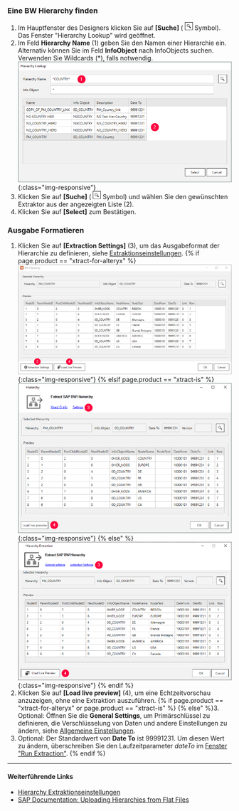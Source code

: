 
### Eine BW Hierarchy finden

1. Im Hauptfenster des Designers klicken Sie auf  **[Suche]** ( ![magnifying-glass](/img/content/icons/magnifying-glass.png) Symbol). Das Fenster "Hierarchy Lookup" wird geöffnet.
2. Im Feld **Hierarchy Name** (1) geben Sie den Namen einer Hierarchie ein. Alternativ können Sie im Feld **InfoObject** nach InfoObjects suchen. Verwenden Sie Wildcards (*), falls notwendig.
![Look Up Hierarchy](/img/content/extractors.bwhier/Hierarchy-Search-01.png){:class="img-responsive"}
3. Klicken Sie auf **[Suche]** ( ![magnifying-glass](/img/content/icons/magnifying-glass.png) Symbol) und wählen Sie den gewünschten Extraktor aus der angezeigten Liste (2).
4. Klicken Sie auf **[Select]** zum Bestätigen.


### Ausgabe Formatieren
1. Klicken Sie auf **[Extraction Settings]** (3), um das Ausgabeformat der Hierarchie zu definieren, siehe [Extraktionseinstellungen](./hierarchie-extraktionseinstellungen).
{% if page.product == "xtract-for-alteryx" %}![Hierarchy](/img/content/extractors.bwhier/Define-Data-Source-Hierarchy.png){:class="img-responsive"} {% elsif page.product == "xtract-is" %}![Hierarchy](/img/content/xis/xis-hierarchy.png){:class="img-responsive"} {% else" %}![Hierarchy](/img/content/xu/hierarchy-settings.png){:class="img-responsive"} {% endif %}
2. Klicken Sie auf **[Load live preview]** (4), um eine Echtzeitvorschau anzuzeigen, ohne eine Extraktion auszuführen.
{% if page.product == "xtract-for-alteryx" or page.product == "xtract-is" %}  {% else" %}3. Optional: Öffnen Sie die **General Settings**, um Primärschlüssel zu definieren, die Verschlüsselung von Daten und andere Einstellungen zu ändern, siehe [Allgemeine Einstellungen](../erste-schritte/allgemeine-einstellungen).
4. Optional: Der Standardwert von **Date To** ist 99991231. Um diesen Wert zu ändern, überschreiben Sie den Laufzeitparameter *dateTo* im [Fenster "Run Extraction"](../erste-schritte/eine-extraktion-ausfuehren). {% endif %}

****
#### Weiterführende Links
- [Hierarchy Extraktionseinstellungen](./hierarchie-extraktionseinstellungen)
- [SAP Documentation: Uploading Hierarchies from Flat Files](https://help.sap.com/saphelp_scm700_ehp02/helpdata/en/fa/e92637c2cbf357e10000009b38f936/frameset.htm)
